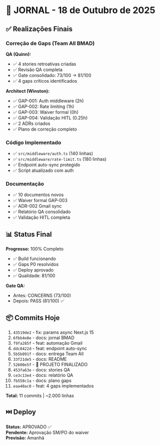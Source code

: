 # 📅 JORNAL - 18 de Outubro de 2025

## ✅ Realizações Finais

### **Correção de Gaps (Team All BMAD)**

**QA (Quinn):**
- ✅ 4 stories retroativas criadas
- ✅ Revisão QA completa
- ✅ Gate consolidado: 73/100 → 81/100
- ✅ 4 gaps críticos identificados

**Architect (Winston):**
- ✅ GAP-001: Auth middleware (2h)
- ✅ GAP-002: Rate limiting (1h)
- ✅ GAP-003: Waiver formal (0h)
- ✅ GAP-004: Validação HITL (0.25h)
- ✅ 2 ADRs criados
- ✅ Plano de correção completo

### **Código Implementado**
- ✅ `src/middleware/auth.ts` (140 linhas)
- ✅ `src/middleware/rate-limit.ts` (180 linhas)
- ✅ Endpoint auto-sync protegido
- ✅ Script atualizado com auth

### **Documentação**
- ✅ 10 documentos novos
- ✅ Waiver formal GAP-003
- ✅ ADR-002 Gmail sync
- ✅ Relatório QA consolidado
- ✅ Validação HITL completa

## 📊 Status Final

**Progresso:** 100% Completo
- ✅ Build funcionando
- ✅ Gaps P0 resolvidos
- ✅ Deploy aprovado
- ✅ Qualidade: 81/100

**Gate QA:**
- Antes: CONCERNS (73/100)
- Depois: PASS (81/100) ✅

## 📦 Commits Hoje

1. `43519de2` - fix: params async Next.js 15
2. `6fbb4e8e` - docs: jornal BMAD
3. `f9fa285f` - feat: automação Gmail
4. `ddc8422d` - feat: endpoint auto-sync
5. `5b5b091f` - docs: entrega Team All
6. `33f21de5` - docs: README
7. `52600e5f` - 🎉 PROJETO FINALIZADO
8. `453fa63e` - docs: stories QA
9. `ce3c13e4` - docs: relatório QA
10. `fb558c1a` - docs: plano gaps
11. `eaa40ac0` - feat: 4 gaps implementados

**Total:** 11 commits | ~2.000 linhas

## ⏭️ Deploy

**Status:** APROVADO ✅  
**Pendente:** Aprovação SM/PO do waiver  
**Previsão:** Amanhã
